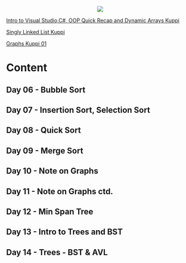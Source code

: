 <p align="center"><img src="https://i.ibb.co/HTcfj5G5/DSAWall.png"></p>

<p><a href = "https://youtu.be/IivOTV5zlYg">Intro to Visual Studio,C#, OOP Quick Recap and Dynamic Arrays Kuppi</p>
<p><a href = "https://youtu.be/y83zZ20MBfs">Singly Linked List Kuppi</a></p>
<p><a href="https://youtu.be/xkgpWszEBpM"> Graphs Kuppi 01</a></p>

# Content

## Day 06 - Bubble Sort
## Day 07 - Insertion Sort, Selection Sort
## Day 08 - Quick Sort
## Day 09 - Merge Sort
## Day 10 - Note on Graphs
## Day 11 - Note on Graphs ctd.
## Day 12 - Min Span Tree
## Day 13 - Intro to Trees and BST
## Day 14 - Trees - BST & AVL
